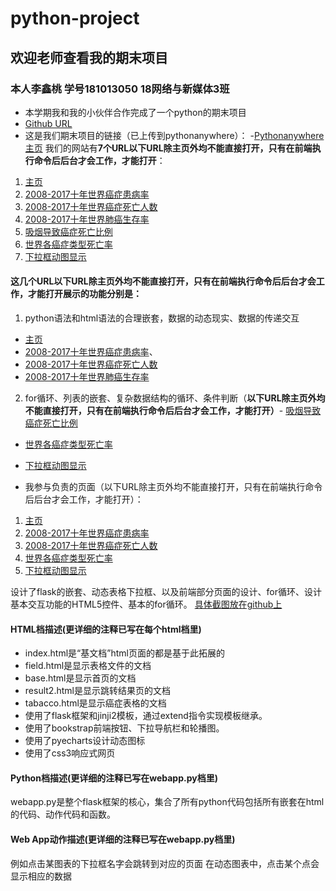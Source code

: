 #  python-project
## 欢迎老师查看我的期末项目
### 本人李鑫桃 学号181013050 18网络与新媒体3班
- 本学期我和我的小伙伴合作完成了一个python的期末项目
- [Github URL](https://github.com/xintaolee/python-project)
- 这是我们期末项目的链接（已上传到pythonanywhere）：
-[Pythonanywhere主页](http://lixintao.pythonanywhere.com/)
我们的网站有**7个URL以下URL除主页外均不能直接打开，只有在前端执行命令后后台才会工作，才能打开**：
1. [主页](http://lixintao.pythonanywhere.com/)
2. [2008-2017十年世界癌症患病率](http://lixintao.pythonanywhere.com/world_hbl)
3. [2008-2017十年世界癌症死亡人数](http://lixintao.pythonanywhere.com/world_death_person)
4. [2008-2017十年世界肺癌生存率](http://lixintao.pythonanywhere.com/world_lung)
5. [吸烟导致癌症死亡比例](http://lixintao.pythonanywhere.com/tobacco)
6. [世界各癌症类型死亡率](http://lixintao.pythonanywhere.com/field)
7. [下拉框动图显示](http://lixintao.pythonanywhere.com/world)
#### **这几个URL以下URL除主页外均不能直接打开，只有在前端执行命令后后台才会工作，才能打开**展示的功能分别是：
1. python语法和html语法的合理嵌套，数据的动态现实、数据的传递交互
- [主页](http://lixintao.pythonanywhere.com/)
- [2008-2017十年世界癌症患病率](http://lixintao.pythonanywhere.com/world_hbl)、
- [2008-2017十年世界癌症死亡人数](http://lixintao.pythonanywhere.com/world_death_person)
- [2008-2017十年世界肺癌生存率](http://lixintao.pythonanywhere.com/world_lung)
2. for循环、列表的嵌套、复杂数据结构的循环、条件判断（**以下URL除主页外均不能直接打开，只有在前端执行命令后后台才会工作，才能打开）**- [吸烟导致癌症死亡比例](http://lixintao.pythonanywhere.com/tobacco)
- [世界各癌症类型死亡率](http://lixintao.pythonanywhere.com/field)
- [下拉框动图显示](http://lixintao.pythonanywhere.com/world)

- 我参与负责的页面（以下URL除主页外均不能直接打开，只有在前端执行命令后后台才会工作，才能打开）：
1. [主页](http://lixintao.pythonanywhere.com/)
2. [2008-2017十年世界癌症患病率](http://lixintao.pythonanywhere.com/world_hbl)
3. [2008-2017十年世界癌症死亡人数](http://lixintao.pythonanywhere.com/world_death_person)
4. [世界各癌症类型死亡率](http://lixintao.pythonanywhere.com/field)
5. [下拉框动图显示](http://lixintao.pythonanywhere.com/world)

设计了flask的嵌套、动态表格下拉框、以及前端部分页面的设计、for循环、设计基本交互功能的HTML5控件、基本的for循环。
[具体截图放在github上](https://github.com/xintaolee/python-project/tree/master/images)

####	HTML档描述(更详细的注释已写在每个html档里)
- index.html是“基文档”html页面的都是基于此拓展的
- field.html是显示表格文件的文档
- base.html是显示首页的文档
- result2.html是显示跳转结果页的文档
- tabacco.html是显示癌症表格的文档
- 使用了flask框架和jinji2模板，通过extend指令实现模板继承。
- 使用了bookstrap前端按钮、下拉导航栏和轮播图。
- 使用了pyecharts设计动态图标
- 使用了css3响应式网页

####	Python档描述(更详细的注释已写在webapp.py档里)
webapp.py是整个flask框架的核心，集合了所有python代码包括所有嵌套在html的代码、动作代码和函数。
####	Web App动作描述(更详细的注释已写在webapp.py档里)
例如点击某图表的下拉框名字会跳转到对应的页面
在动态图表中，点击某个点会显示相应的数据


